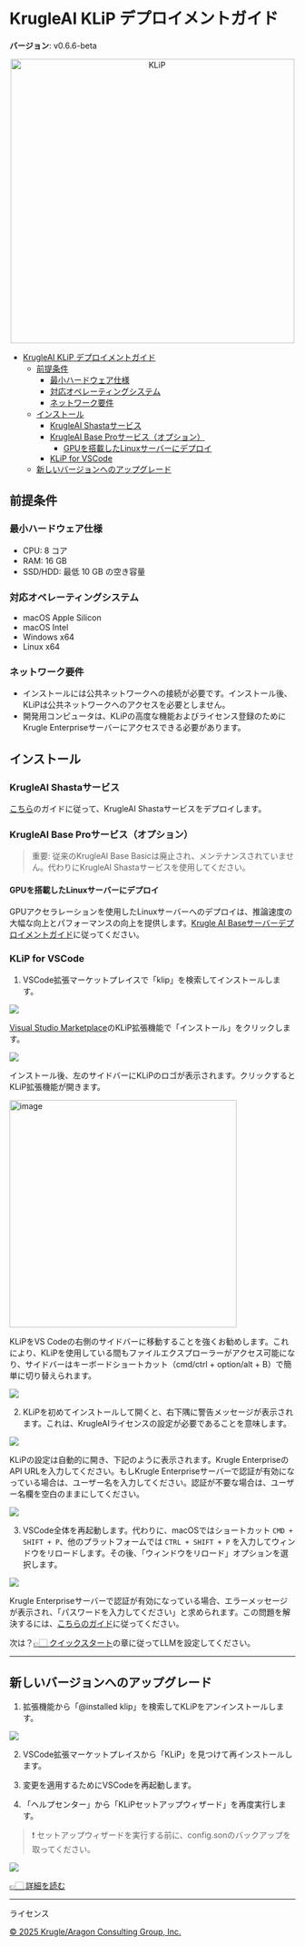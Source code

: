 # KrugleAI KLiP デプロイメントガイド

**バージョン**: v0.6.6-beta

<div align="center">
<img width="500" alt="KLiP" src="logo.png">
</div>

- [KrugleAI KLiP デプロイメントガイド](#krugleai-klip-デプロイメントガイド)
  - [前提条件](#前提条件)
    - [最小ハードウェア仕様](#最小ハードウェア仕様)
    - [対応オペレーティングシステム](#対応オペレーティングシステム)
    - [ネットワーク要件](#ネットワーク要件)
  - [インストール](#インストール)
    - [KrugleAI Shastaサービス](#krugleai-shastaサービス)
    - [KrugleAI Base Proサービス（オプション）](#krugleai-base-proサービスオプション)
      - [GPUを搭載したLinuxサーバーにデプロイ](#gpuを搭載したlinuxサーバーにデプロイ)
    - [KLiP for VSCode](#klip-for-vscode)
  - [新しいバージョンへのアップグレード](#新しいバージョンへのアップグレード)

## 前提条件

### 最小ハードウェア仕様

- CPU: 8 コア
- RAM: 16 GB
- SSD/HDD: 最低 10 GB の空き容量

### 対応オペレーティングシステム

- macOS Apple Silicon
- macOS Intel
- Windows x64
- Linux x64

### ネットワーク要件

- インストールには公共ネットワークへの接続が必要です。インストール後、KLiPは公共ネットワークへのアクセスを必要としません。
- 開発用コンピュータは、KLiPの高度な機能およびライセンス登録のためにKrugle Enterpriseサーバーにアクセスできる必要があります。


## インストール

### KrugleAI Shastaサービス

[こちら](../Shasta/deployment_guide_ja.md)のガイドに従って、KrugleAI Shastaサービスをデプロイします。

### KrugleAI Base Proサービス（オプション）

> 重要: 従来のKrugleAI Base Basicは廃止され、メンテナンスされていません。代わりにKrugleAI Shastaサービスを使用してください。
>
#### GPUを搭載したLinuxサーバーにデプロイ

GPUアクセラレーションを使用したLinuxサーバーへのデプロイは、推論速度の大幅な向上とパフォーマンスの向上を提供します。[Krugle AI Baseサーバーデプロイメントガイド](https://github.com/krugle2/Krugle-AI/wiki/KrugleAI-Base-Server-Deployment-Guide)に従ってください。

### KLiP for VSCode

1. VSCode拡張マーケットプレイスで「klip」を検索してインストールします。

![](install_klip1.png)

[Visual Studio Marketplace](https://marketplace.visualstudio.com/items?itemName=Krugle-AI.klip)のKLiP拡張機能で「インストール」をクリックします。

![](install_klip2.png)

インストール後、左のサイドバーにKLiPのロゴが表示されます。クリックするとKLiP拡張機能が開きます。

<img width="400" alt="image" src="quick_start.png">

KLiPをVS Codeの右側のサイドバーに移動することを強くお勧めします。これにより、KLiPを使用している間もファイルエクスプローラーがアクセス可能になり、サイドバーはキーボードショートカット（cmd/ctrl + option/alt + B）で簡単に切り替えられます。

![](dnd.gif)

2. KLiPを初めてインストールして開くと、右下隅に警告メッセージが表示されます。これは、KrugleAIライセンスの設定が必要であることを意味します。

![](install_klip3.png)

KLiPの設定は自動的に開き、下記のように表示されます。Krugle EnterpriseのAPI URLを入力してください。もしKrugle Enterpriseサーバーで認証が有効になっている場合は、ユーザー名を入力してください。認証が不要な場合は、ユーザー名欄を空白のままにしてください。

![](install_klip4.png)

3. VSCode全体を再起動します。代わりに、macOSではショートカット `CMD + SHIFT + P`、他のプラットフォームでは `CTRL + SHIFT + P` を入力してウィンドウをリロードします。その後、「ウィンドウをリロード」オプションを選択します。

![](install_klip5.png)

Krugle Enterpriseサーバーで認証が有効になっている場合、エラーメッセージが表示され、「パスワードを入力してください」と求められます。この問題を解決するには、[こちらのガイド](./user_guide_ja.md#why-klip-is-not-activated)に従ってください。

次は？[👉🏻 クイックスタート](./user_guide_ja.md#quickstart)の章に従ってLLMを設定してください。

---

## 新しいバージョンへのアップグレード

1. 拡張機能から「@installed klip」を検索してKLiPをアンインストールします。

![](upgrade_klip.png)

2. VSCode拡張マーケットプレイスから「KLiP」を見つけて再インストールします。

3. 変更を適用するためにVSCodeを再起動します。

4. 「ヘルプセンター」から「KLiPセットアップウィザード」を再度実行します。

> ❗️ セットアップウィザードを実行する前に、config.sonのバックアップを取ってください。

![](upgrade_klip2.png)

[👉🏻 詳細を読む](./user_guide_ja.md#quickstart)

---

ライセンス

[© 2025 Krugle/Aragon Consulting Group, Inc.](https://krugle.co.jp)
